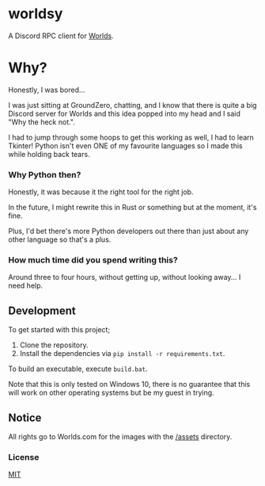 # worldsy
A Discord RPC client for [Worlds](http://worldsonline.com/).

# Why?
Honestly, I was bored...

I was just sitting at GroundZero, chatting, and I know that there is quite a big Discord server for Worlds and this idea popped into my head and I said "Why the heck not.".

I had to jump through some hoops to get this working as well, I had to learn Tkinter! Python isn't even ONE of my favourite languages so I made this while holding back tears.

### Why Python then?
Honestly, it was because it the right tool for the right job.

In the future, I might rewrite this in Rust or something but at the moment, it's fine.

Plus, I'd bet there's more Python developers out there than just about any other language so that's a plus.

### How much time did you spend writing this? 
Around three to four hours, without getting up, without looking away... I need help.

## Development
To get started with this project;

1. Clone the repository.
2. Install the dependencies via `pip install -r requirements.txt`.

To build an executable, execute `build.bat`.

Note that this is only tested on Windows 10, there is no guarantee that this will work on other operating systems but be my guest in trying.

## Notice
All rights go to Worlds.com for the images with the [/assets](./assets) directory.

### License
[MIT](./LICENSE)
